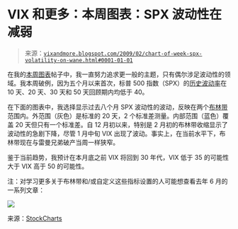 <!--yml

分类：未分类

日期：2024-05-18 18:00:05

-->

# VIX 和更多：本周图表：SPX 波动性在减弱

> 来源：[`vixandmore.blogspot.com/2009/02/chart-of-week-spx-volatility-on-wane.html#0001-01-01`](http://vixandmore.blogspot.com/2009/02/chart-of-week-spx-volatility-on-wane.html#0001-01-01)

在我的[本周图表](http://vixandmore.blogspot.com/search/label/chart%20of%20the%20week)帖子中，我一直努力追求更一般的主题，只有偶尔涉足波动性的领域。我本周破例，因为五个月以来首次，标普 500 指数（SPX）的[历史波动率](http://vixandmore.blogspot.com/search/label/historical%20volatility)在 10 天、20 天、30 天和 50 天回顾期内均低于 40。

在下面的图表中，我选择显示过去八个月 SPX 波动性的波动，反映在两个[布林带](http://vixandmore.blogspot.com/search/label/Bollinger%20bands)范围内。外范围（灰色）是标准的 20 天，2 个标准差测量。内部范围（蓝色）覆盖 20 天但只有一个标准差。自 12 月初以来，特别是 2 月初的布林带收缩显示了波动性的急剧下降，尽管 1 月中旬 VIX 出现了波动。事实上，在当前水平下，布林带现在与雷曼兄弟破产当周一样狭窄。

鉴于当前趋势，我预计在本月底之前 VIX 将回到 30 年代，VIX 低于 35 的可能性大于 VIX 高于 50 的可能性。

注：对学习更多关于布林带和/或自定义这些指标设置的人可能想查看去年 6 月的一系列文章：

![](http://i104.photobucket.com/albums/m163/bl82/SPXBBsandVIX021309.gif)

来源：[StockCharts](http://vixandmore.blogspot.com/search/label/StockCharts)
